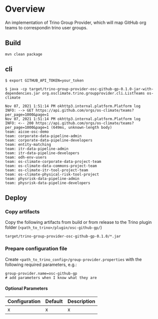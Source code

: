 # Overview

An implementation of Trino Group Provider, which will map GitHub org teams to correspondin trino user groups.

## Build


```
mvn clean package
```

## cli

```
$ export GITHUB_API_TOKEN=your_token

$ java -cp target/trino-group-provider-osc-github-gp-0.1.0-jar-with-dependencies.jar org.osclimate.trino.groupprovider.cli.ListTeams os-climate

Nov 07, 2021 1:51:14 PM okhttp3.internal.platform.Platform log
INFO: --> GET https://api.github.com/orgs/os-climate/teams?per_page=1000&page=1
Nov 07, 2021 1:51:14 PM okhttp3.internal.platform.Platform log
INFO: <-- 200 https://api.github.com/orgs/os-climate/teams?per_page=1000&page=1 (649ms, unknown-length body)
team: aicoe-osc-demo
team: corporate-data-pipeline-admin
team: corporate-data-pipeline-developers
team: entity-matching
team: itr-data-pipeline-admin
team: itr-data-pipeline-developers
team: odh-env-users
team: os-climate-corporate-data-project-team
team: os-climate-data-commons-project-team
team: os-climate-itr-tool-project-team
team: os-climate-physical-risk-tool-project
team: physrisk-data-pipeline-admin
team: physrisk-data-pipeline-developers
```

## Deploy

### Copy artifacts

Copy the following artifacts from build or from release to the Trino plugin folder (`<path_to_trino>/plugin/osc-github-gp/`)

```
target/trino-group-provider-osc-github-gp-0.1.0/*.jar
```

### Prepare configuration file

Create `<path_to_trino_config>/group-provider.properties` with the following required parameters, e.g.:

```
group-provider.name=osc-github-gp
# add parameters when I know what they are
```

#### Optional Parameters

| Configuration                            | Default  | Description                |
| ---------------------------------------- | -------- | -------------------------- |
| x | x | x |


